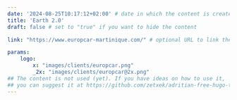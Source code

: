 ```yaml
---
date: '2024-08-25T10:17:12+02:00' # date in which the content is created - defaults to "today"
title: 'Earth 2.0'
draft: false # set to "true" if you want to hide the content 

link: "https://www.europcar-martinique.com/" # optional URL to link the logo to

params:
    logo:
        x: "images/clients/europcar.png"
        _2x: "images/clients/europcar@2x.png"
## The content is not used (yet). If you have ideas on how to use it, 
## you can suggest it at https://github.com/zetxek/adritian-free-hugo-theme/discussions 
---
```

